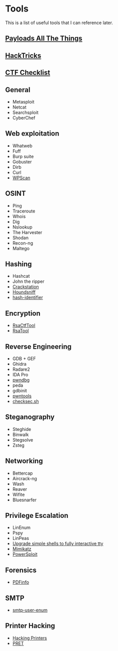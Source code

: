 # Tools

This is a list of useful tools that I can reference later.

## [Payloads All The Things](https://github.com/swisskyrepo/PayloadsAllTheThings)
## [HackTricks](https://book.hacktricks.xyz/)
## [CTF Checklist](https://fareedfauzi.gitbook.io/ctf-checklist-for-beginner/)

## General
- Metasploit
- Netcat
- Searchsploit
- CyberChef

## Web exploitation
- Whatweb
- Fuff
- Burp suite
- Gobuster
- Dirb
- Curl
- [WPScan](https://github.com/wpscanteam/wpscan)

## OSINT
- Ping
- Traceroute
- Whois
- Dig
- Nslookup
- The Harvester
- Shodan
- Recon-ng
- Maltego

## Hashing
- Hashcat
- John the ripper
- [Crackstation](https://crackstation.net/)
- [Houndsniff](https://github.com/MichaelDim02/houndsniff)
- [hash-identifier](https://gitlab.com/kalilinux/packages/hash-identifier/-/tree/kali/master)

## Encryption
- [RsaCtfTool](https://github.com/Ganapati/RsaCtfTool)
- [RsaTool](https://github.com/ius/rsatool)

## Reverse Engineering
- GDB + GEF
- Ghidra
- Radare2
- IDA Pro
- [pwndbg](https://github.com/pwndbg/pwndbg)
- peda
- gdbinit
- [pwntools](https://github.com/Gallopsled/pwntools)
- [checksec.sh](https://github.com/slimm609/checksec.sh)

## Steganography
- Steghide
- Binwalk
- Stegsolve
- Zsteg

## Networking
- Bettercap
- Aircrack-ng
- Wash
- Reaver
- Wifite
- Bluesnarfer

## Privilege Escalation
- LinEnum
- Pspy
- LinPeas
- [Upgrade simple shells to fully interactive tty](https://blog.ropnop.com/upgrading-simple-shells-to-fully-interactive-ttys/)
- [Mimikatz](https://github.com/gentilkiwi/mimikatz)
- [PowerSploit](https://github.com/PowerShellMafia/PowerSploit)

## Forensics
- [PDFinfo](https://www.xpdfreader.com/index.html)

## SMTP
- [smtp-user-enum](https://pentestmonkey.net/tools/user-enumeration/smtp-user-enum)

## Printer Hacking
- [Hacking Printers](http://hacking-printers.net/)
- [PRET](https://github.com/RUB-NDS/PRET)

